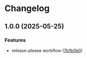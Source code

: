 # Changelog

## 1.0.0 (2025-05-25)


### Features

* release-please workflow ([7b1b0b0](https://github.com/atticus-sullivan/fcgiwrap_go/commit/7b1b0b01432a836305e545e9b689f0bbb39f6bbe))

